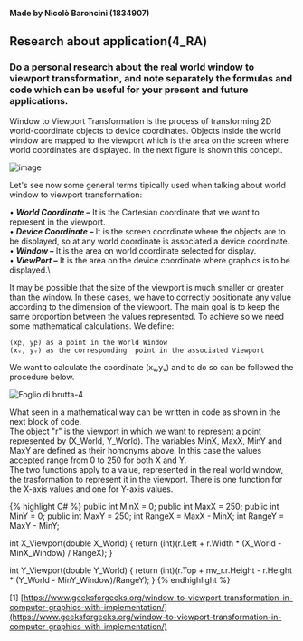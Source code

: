 **Made by Nicolò Baroncini (1834907)**

## Research about application(4_RA)
### Do a personal research about the real world window to viewport transformation, and note separately the formulas and code which can be useful for your present and future applications.
Window to Viewport Transformation is the process of transforming 2D world-coordinate objects to device coordinates. Objects inside the world window are mapped to the viewport which is the area on the screen where world coordinates are displayed.
In the next figure is shown this concept.

![image](https://user-images.githubusercontent.com/78324346/138053104-34506e4f-3fed-49d5-a89b-bc358490e7c8.png)

Let's see now some general terms tipically used when talking about world window to viewport transformation:

• ***World Coordinate –*** It is the Cartesian coordinate that we want to represent in the viewport. \
• ***Device Coordinate –*** It is the screen coordinate where the objects are to be displayed, so at any world coordinate is associated a device coordinate. \
• ***Window –*** It is the area on world coordinate selected for display.\
• ***ViewPort –*** It is the area on the device coordinate where graphics is to be displayed.\

It may be possible that the size of the viewport is much smaller or greater than the window. In these cases, we have to correctly positionate any value according to the dimension of the viewport. The main goal is to keep the same proportion between the values represented. To achieve so we need some mathematical calculations.
We define:
```
(xբ, yբ) as a point in the World Window
(xᵥ, yᵥ) as the corresponding  point in the associated Viewport
```
We want to calculate the coordinate (xᵥ,yᵥ) and to do so can be followed the procedure below.

![Foglio di brutta-4](https://user-images.githubusercontent.com/78324346/138499181-ad596cd4-0f95-4ad1-bc78-975a99d41d43.jpg)

What seen in a mathematical way can be written in code as shown in the next block of code. \
The object "r" is the viewport in which we want to represent a point represented by (X_World, Y_World). The variables MinX, MaxX, MinY and MaxY are defined as their homonyms above. In this case the values accepted range from 0 to 250 for both X and Y. \
The two functions apply to a value, represented in the real world window, the trasformation to represent it in the viewport. There is one function for the X-axis values and one for Y-axis values.

{% highlight C# %}
public int MinX = 0;
public int MaxX = 250;
public int MinY = 0;
public int MaxY = 250;
int RangeX = MaxX - MinX;
int RangeY = MaxY - MinY;
        
int X_Viewport(double X_World)
{
    return (int)(r.Left + r.Width * (X_World - MinX_Window) / RangeX);
}

int Y_Viewport(double Y_World)
{
    return (int)(r.Top + mv_r.r.Height - r.Height * (Y_World - MinY_Window)/RangeY);
}
{% endhighlight %}

[1] [https://www.geeksforgeeks.org/window-to-viewport-transformation-in-computer-graphics-with-implementation/](https://www.geeksforgeeks.org/window-to-viewport-transformation-in-computer-graphics-with-implementation/)
